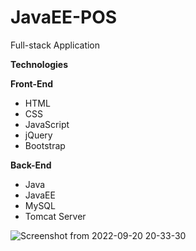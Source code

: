 # JavaEE-POS
Full-stack Application

**Technologies**

**Front-End**
* HTML
* CSS
* JavaScript
* jQuery
* Bootstrap

**Back-End**

* Java
* JavaEE
* MySQL
* Tomcat Server

![Screenshot from 2022-09-20 20-33-30](https://user-images.githubusercontent.com/88975401/212142780-be647a5d-75f3-44f6-9342-201be31bbe56.png)
